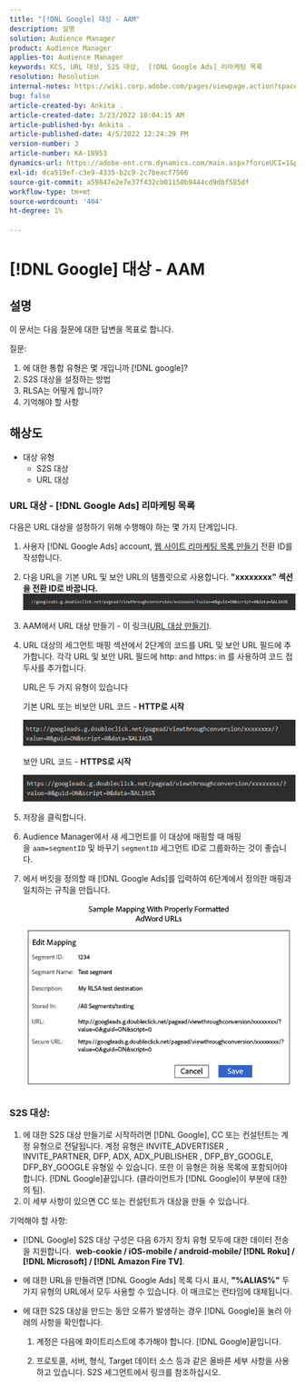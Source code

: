 ```yaml
---
title: "[!DNL Google] 대상 - AAM"
description: 설명
solution: Audience Manager
product: Audience Manager
applies-to: Audience Manager
keywords: KCS, URL 대상, S2S 대상,  [!DNL Google Ads] 리마케팅 목록
resolution: Resolution
internal-notes: https://wiki.corp.adobe.com/pages/viewpage.action?spaceKey=MCPI&title=Google+-+AAM+Destination
bug: false
article-created-by: Ankita .
article-created-date: 3/23/2022 10:04:15 AM
article-published-by: Ankita .
article-published-date: 4/5/2022 12:24:29 PM
version-number: 3
article-number: KA-18953
dynamics-url: https://adobe-ent.crm.dynamics.com/main.aspx?forceUCI=1&pagetype=entityrecord&etn=knowledgearticle&id=70af1f97-90aa-ec11-983f-000d3a349120
exl-id: dca519ef-c3e9-4335-b2c9-2c7beacf7566
source-git-commit: a59847e2e7e37f432cb01150b9444cd9dbf585df
workflow-type: tm+mt
source-wordcount: '404'
ht-degree: 1%

---
```


# [!DNL Google] 대상 - AAM

## 설명

이 문서는 다음 질문에 대한 답변을 목표로 합니다.

질문:

1. 에 대한 통합 유형은 몇 개입니까 [!DNL google]?
1. S2S 대상을 설정하는 방법
1. RLSA는 어떻게 합니까?
1. 기억해야 할 사항

## 해상도

- 대상 유형
   - S2S 대상
   - URL 대상

### URL 대상 - [!DNL Google Ads] 리마케팅 목록

다음은 URL 대상을 설정하기 위해 수행해야 하는 몇 가지 단계입니다.

1. 사용자 [!DNL Google Ads] account, [웹 사이트 리마케팅 목록 만들기](https://support.google.com/adwords/answer/2454064?hl=en) 전환 ID를 작성합니다.

1. 다음 URL을 기본 URL 및 보안 URL의 템플릿으로 사용합니다. <b>&quot;xxxxxxxx&quot; 섹션을 전환 ID로 바꿉니다.</b>![](assets/d548e9c4-67aa-ec11-983f-000d3a349120.png)

1. AAM에서 URL 대상 만들기 - 이 링크([URL 대상 만들기](https://experienceleague.adobe.com/docs/audience-manager/user-guide/features/destinations/custom-destinations/create-url-destination.html?lang=en)).

1. URL 대상의 세그먼트 매핑 섹션에서 2단계의 코드를 URL 및 보안 URL 필드에 추가합니다. 각각 URL 및 보안 URL 필드에 http: and https: in 를 사용하여 코드 접두사를 추가합니다.

   URL은 두 가지 유형이 있습니다

   기본 URL 또는 비보안 URL 코드 -<b> HTTP로 시작</b>

   ![](assets/d73cf7d9-69aa-ec11-983f-000d3a349523.png)

   보안 URL 코드 - <b>HTTPS로 시작</b>

   ![](assets/141662e3-69aa-ec11-983f-000d3a349523.png)

1. 저장을 클릭합니다.

1. Audience Manager에서 새 세그먼트를 이 대상에 매핑할 때 매핑을 `aam=segmentID` 및 바꾸기 `segmentID` 세그먼트 ID로 그룹화하는 것이 좋습니다.

1. 에서 버킷을 정의할 때 [!DNL Google Ads]를 입력하여 6단계에서 정의한 매핑과 일치하는 규칙을 만듭니다.

   ![](assets/64abac91-6aaa-ec11-983f-000d3a349523.png)

### S2S 대상:

1. 에 대한 S2S 대상 만들기로 시작하려면 [!DNL Google], CC 또는 컨설턴트는 계정 유형으로 전달됩니다. 계정 유형은 INVITE_ADVERTISER , INVITE_PARTNER, DFP, ADX, ADX_PUBLISHER , DFP_BY_GOOGLE, DFP_BY_GOOGLE 유형일 수 있습니다. 또한 이 유형은 허용 목록에 포함되어야 합니다. [!DNL Google]끝입니다. (클라이언트가 [!DNL Google]이 부분에 대한 의 팀).
1. 이 세부 사항이 있으면 CC 또는 컨설턴트가 대상을 만들 수 있습니다.

기억해야 할 사항:

- [!DNL Google] S2S 대상 구성은 다음 6가지 장치 유형 모두에 대한 데이터 전송을 지원합니다.  <b>web-cookie / iOS-mobile / android-mobile/ [!DNL Roku] / [!DNL Microsoft] / [!DNL Amazon Fire TV]</b>.

- 에 대한 URL을 만들려면 [!DNL Google Ads] 목록 다시 표시, <b>&quot;%ALIAS%&quot;</b> 두 가지 유형의 URL에서 모두 사용할 수 있습니다. 이 매크로는 런타임에 대체됩니다.

- 에 대한 S2S 대상을 만드는 동안 오류가 발생하는 경우 [!DNL Google]을 눌러 아래의 사항을 확인합니다.

   1. 계정은 다음에 화이트리스트에 추가해야 합니다. [!DNL Google]끝입니다.

   1. 프로토콜, 서버, 형식, Target 데이터 소스 등과 같은 올바른 세부 사항을 사용하고 있습니다. S2S 세그먼트에서 링크를 참조하십시오.
